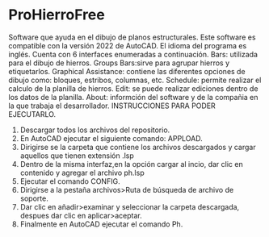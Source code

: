 # ProHierroFree
Software que ayuda en el dibujo de planos estructurales.
Este software es compatible con la versión 2022 de AutoCAD.
El idioma del programa es inglés.
Cuenta con 6 interfaces enumeradas a continuación.
Bars: utilizada para el dibujo de hierros.
Groups Bars:sirve para agrupar hierros y etiquetarlos.
Graphical Assistance: contiene las diferentes opciones de dibujo como: bloques, estribos, columnas, etc.
Schedule: permite realizar el calculo de la planilla de hierros.
Edit: se puede realizar ediciones dentro de los datos de la planilla.
About: informción del software y de la compañia en la que trabaja el desarrollador.
INSTRUCCIONES PARA PODER EJECUTARLO.
1. Descargar todos los archivos del repositorio.
2. En AutoCAD ejecutar el siguiente comando: APPLOAD.
3. Dirigirse se la carpeta que contiene los archivos descargados y cargar aquellos que tienen extensión .lsp
4. Dentro de la misma interfaz,en la opción cargar al incio, dar clic en contenido y agregar el archivo ph.lsp
5. Ejecutar el comando CONFIG.
6. Dirigirse a la pestaña archivos>Ruta de búsqueda de archivo de soporte.
7. Dar clic en añadir>examinar y seleccionar la carpeta descargada, despues dar clic en aplicar>aceptar.
8. Finalmente en AutoCAD ejecutar el comando Ph.
